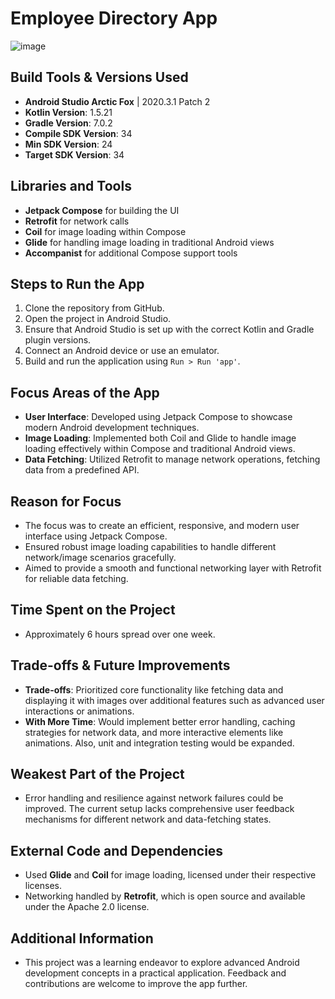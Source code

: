 # Employee Directory App

![image](https://github.com/Rohith0007/EmployeeDirectory/assets/50866037/63c574fc-9cd1-45ef-ae80-7582e17d1089)


## Build Tools & Versions Used
- **Android Studio Arctic Fox** | 2020.3.1 Patch 2
- **Kotlin Version**: 1.5.21
- **Gradle Version**: 7.0.2
- **Compile SDK Version**: 34
- **Min SDK Version**: 24
- **Target SDK Version**: 34

## Libraries and Tools
- **Jetpack Compose** for building the UI
- **Retrofit** for network calls
- **Coil** for image loading within Compose
- **Glide** for handling image loading in traditional Android views
- **Accompanist** for additional Compose support tools

## Steps to Run the App
1. Clone the repository from GitHub.
2. Open the project in Android Studio.
3. Ensure that Android Studio is set up with the correct Kotlin and Gradle plugin versions.
4. Connect an Android device or use an emulator.
5. Build and run the application using `Run > Run 'app'`.

## Focus Areas of the App
- **User Interface**: Developed using Jetpack Compose to showcase modern Android development techniques.
- **Image Loading**: Implemented both Coil and Glide to handle image loading effectively within Compose and traditional Android views.
- **Data Fetching**: Utilized Retrofit to manage network operations, fetching data from a predefined API.

## Reason for Focus
- The focus was to create an efficient, responsive, and modern user interface using Jetpack Compose.
- Ensured robust image loading capabilities to handle different network/image scenarios gracefully.
- Aimed to provide a smooth and functional networking layer with Retrofit for reliable data fetching.

## Time Spent on the Project
- Approximately 6 hours spread over one week.

## Trade-offs & Future Improvements
- **Trade-offs**: Prioritized core functionality like fetching data and displaying it with images over additional features such as advanced user interactions or animations.
- **With More Time**: Would implement better error handling, caching strategies for network data, and more interactive elements like animations. Also, unit and integration testing would be expanded.

## Weakest Part of the Project
- Error handling and resilience against network failures could be improved. The current setup lacks comprehensive user feedback mechanisms for different network and data-fetching states.

## External Code and Dependencies
- Used **Glide** and **Coil** for image loading, licensed under their respective licenses.
- Networking handled by **Retrofit**, which is open source and available under the Apache 2.0 license.

## Additional Information
- This project was a learning endeavor to explore advanced Android development concepts in a practical application. Feedback and contributions are welcome to improve the app further.
